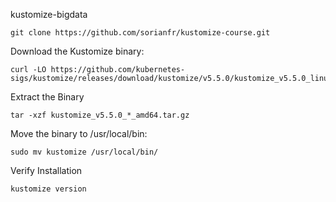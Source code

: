 kustomize-bigdata
```
git clone https://github.com/sorianfr/kustomize-course.git
```
Download the Kustomize binary:
```
curl -LO https://github.com/kubernetes-sigs/kustomize/releases/download/kustomize/v5.5.0/kustomize_v5.5.0_linux_amd64.tar.gz
```
Extract the Binary
```
tar -xzf kustomize_v5.5.0_*_amd64.tar.gz
```
Move the binary to /usr/local/bin:
```
sudo mv kustomize /usr/local/bin/
```
Verify Installation
```
kustomize version
```